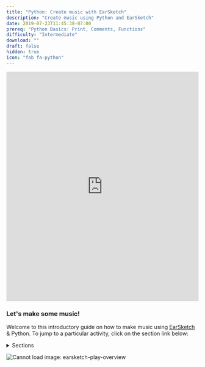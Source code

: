 ```yaml
---
title: "Python: Create music with EarSketch"
description: "Create music using Python and EarSketch"
date: 2019-07-23T11:45:38-07:00
prereq: "Python Basics: Print, Comments, Functions"
difficulty: "Intermediate"
download: ""
draft: false
hidden: true
icon: "fab fa-python"
---
```

<iframe width="100%" height="600px" src="https://www.youtube.com/embed/g0u1CkbpUWQ" frameborder="0" allow="accelerometer; autoplay; encrypted-media; gyroscope; picture-in-picture" allowfullscreen></iframe>

### Let's make some music!

Welcome to this introductory guide on how to make music using
[EarSketch](https://en.wikipedia.org/wiki/EarSketch) & Python. To jump to a particular activity, click on the section link below:

<details>
<summary>Sections</summary>
<br>
{{% children %}}
</details>

![Cannot load image: earsketch-play-overview](img/screenshot-overview.png?classes=border,shadow)
